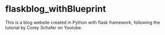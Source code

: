 # flaskblog_withBlueprint
This is a blog website created in Python with flask framework, following the tutorial by Corey Schafer on Youtube.
